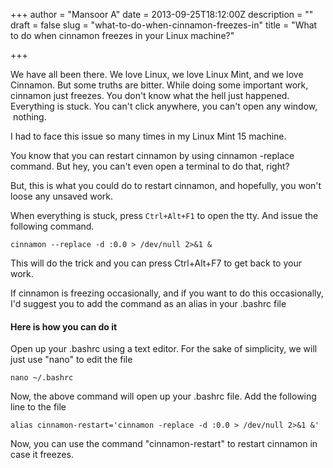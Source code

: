 +++
author = "Mansoor A"
date = 2013-09-25T18:12:00Z
description = ""
draft = false
slug = "what-to-do-when-cinnamon-freezes-in"
title = "What to do when cinnamon freezes in your Linux machine?"

+++


We have all been there. We love Linux, we love Linux Mint, and we love Cinnamon.
But some truths are bitter. While doing some important work, cinnamon just freezes. 
You don't know what the hell just happened. Everything is stuck. You can't click anywhere, you can't open any window,  nothing.

I had to face this issue so many times in my Linux Mint 15 machine. 

You know that you can restart cinnamon by using cinnamon -replace command. 
But hey, you can't even open a terminal to do that, right?

But, this is what you could do to restart cinnamon, and hopefully, you won't loose any unsaved work.

When everything is stuck, press `Ctrl+Alt+F1` to open the tty. And issue the following command.
```shell
cinnamon --replace -d :0.0 > /dev/null 2>&1 &
```
This will do the trick and you can press Ctrl+Alt+F7 to get back to your work.
    
If cinnamon is freezing occasionally, and if you want to do this occasionally, I'd suggest you to add the command as an alias in your .bashrc file
    
#### Here is how you can do it
Open up your .bashrc using a text editor. For the sake of simplicity, we will just use "nano" to edit the file
  
```
nano ~/.bashrc
```
Now, the above command will open up your .bashrc file. Add the following line to the file
```shell
alias cinnamon-restart='cinnamon -replace -d :0.0 > /dev/null 2>&1 &'
```
Now, you can use the command "cinnamon-restart" to restart cinnamon in case it freezes.

